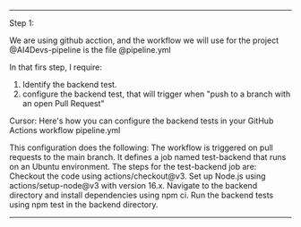 ---
Step 1:

We are using github acction, and the workflow we will use for the project @AI4Devs-pipeline is the file @pipeline.yml

In that firs step, I require:
1. Identify the backend test.
2. configure the backend test, that will trigger when "push to a branch with an open Pull Request"

Cursor:
Here's how you can configure the backend tests in your GitHub Actions workflow
pipeline.yml

This configuration does the following:
The workflow is triggered on pull requests to the main branch.
It defines a job named test-backend that runs on an Ubuntu environment.
The steps for the test-backend job are:
Checkout the code using actions/checkout@v3.
Set up Node.js using actions/setup-node@v3 with version 16.x.
Navigate to the backend directory and install dependencies using npm ci.
Run the backend tests using npm test in the backend directory.

------
